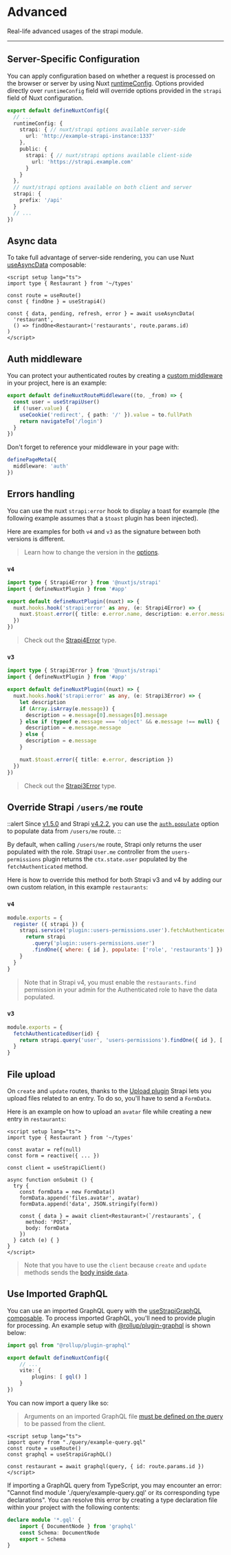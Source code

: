 # Advanced

Real-life advanced usages of the strapi module.

---

## Server-Specific Configuration

You can apply configuration based on whether a request is processed on the browser or server by using Nuxt [runtimeConfig](https://v3.nuxtjs.org/guide/features/runtime-config). Options provided directly over `runtimeConfig` field will override options provided in the `strapi` field of Nuxt configuration.

```ts
export default defineNuxtConfig({
  // ...
  runtimeConfig: {
    strapi: { // nuxt/strapi options available server-side
      url: 'http://example-strapi-instance:1337'
    },
    public: {
      strapi: { // nuxt/strapi options available client-side
        url: 'https://strapi.example.com'
      }
    }
  },
  // nuxt/strapi options available on both client and server
  strapi: {
    prefix: '/api'
  }
  // ...
})
```

## Async data

To take full advantage of server-side rendering, you can use Nuxt [useAsyncData](https://v3.nuxtjs.org/docs/usage/data-fetching#useasyncdata) composable:

```vue
<script setup lang="ts">
import type { Restaurant } from '~/types'

const route = useRoute()
const { findOne } = useStrapi4()

const { data, pending, refresh, error } = await useAsyncData(
  'restaurant',
  () => findOne<Restaurant>('restaurants', route.params.id)
)
</script>
```

## Auth middleware

You can protect your authenticated routes by creating a [custom middleware](https://v3.nuxtjs.org/docs/directory-structure/middleware/) in your project, here is an example:

```ts [middleware/auth.ts]
export default defineNuxtRouteMiddleware((to, _from) => {
  const user = useStrapiUser()
  if (!user.value) {
    useCookie('redirect', { path: '/' }).value = to.fullPath
    return navigateTo('/login')
  }
})
```

Don't forget to reference your middleware in your page with:

```ts [pages/my-page.vue]
definePageMeta({
  middleware: 'auth'
})
```

## Errors handling

You can use the nuxt `strapi:error` hook to display a toast for example (the following example assumes that a `$toast` plugin has been injected).

Here are examples for both `v4` and `v3` as the signature between both versions is different.

> Learn how to change the version in the [options](/setup#options).

### `v4`

```ts [plugins/strapi.client.ts]
import type { Strapi4Error } from '@nuxtjs/strapi'
import { defineNuxtPlugin } from '#app'

export default defineNuxtPlugin((nuxt) => {
  nuxt.hooks.hook('strapi:error' as any, (e: Strapi4Error) => {
    nuxt.$toast.error({ title: e.error.name, description: e.error.message })
  })
})
```

> Check out the [Strapi4Error](https://github.com/nuxt-community/strapi-module/blob/dev/src/runtime/types/v4.d.ts#L3) type.

### `v3`

```ts [plugins/strapi.client.ts]
import type { Strapi3Error } from '@nuxtjs/strapi'
import { defineNuxtPlugin } from '#app'

export default defineNuxtPlugin((nuxt) => {
  nuxt.hooks.hook('strapi:error' as any, (e: Strapi3Error) => {
    let description
    if (Array.isArray(e.message)) {
      description = e.message[0].messages[0].message
    } else if (typeof e.message === 'object' && e.message !== null) {
      description = e.message.message
    } else {
      description = e.message
    }

    nuxt.$toast.error({ title: e.error, description })
  })
})
```

> Check out the [Strapi3Error](https://github.com/nuxt-community/strapi-module/blob/dev/src/runtime/types/v3.d.ts#L3) type.

## Override Strapi `/users/me` route

::alert
Since [v1.5.0](https://github.com/nuxt-community/strapi-module/releases/tag/v1.5.0) and Strapi [v4.2.2](https://github.com/strapi/strapi/releases/tag/v4.2.2), you can use the [`auth.populate`](/setup#authpopulate) option to populate data from `/users/me` route.
::

By default, when calling `/users/me` route, Strapi only returns the user populated with the role. Strapi `User.me` controller from the `users-permissions` plugin returns the `ctx.state.user` populated by the `fetchAuthenticated` method.

Here is how to override this method for both Strapi v3 and v4 by adding our own custom relation, in this example `restaurants`:

### `v4`

```js [src/index.js]
module.exports = {
  register ({ strapi }) {
    strapi.service('plugin::users-permissions.user').fetchAuthenticatedUser = (id) => {
      return strapi
        .query('plugin::users-permissions.user')
        .findOne({ where: { id }, populate: ['role', 'restaurants'] })
    }
  }
}
```

> Note that in Strapi v4, you must enable the `restaurants.find` permission in your admin for the Authenticated role to have the data populated.

### `v3`

```js [extensions/users-permissions/services/User.js]
module.exports = {
  fetchAuthenticatedUser(id) {
    return strapi.query('user', 'users-permissions').findOne({ id }, ['role', 'restaurants'])
  }
}
```

## File upload

On `create` and `update` routes, thanks to the [Upload plugin](https://docs.strapi.io/developer-docs/latest/plugins/upload.html#upload-files-related-to-an-entry) Strapi lets you upload files related to an entry. To do so, you'll have to send a `FormData`.

Here is an example on how to upload an `avatar` file while creating a new entry in `restaurants`:

```vue
<script setup lang="ts">
import type { Restaurant } from '~/types'

const avatar = ref(null)
const form = reactive({ ... })

const client = useStrapiClient()

async function onSubmit () {
  try {
    const formData = new FormData()
    formData.append('files.avatar', avatar)
    formData.append('data', JSON.stringify(form))

    const { data } = await client<Restaurant>(`/restaurants`, {
      method: 'POST',
      body: formData
    })
  } catch (e) { }
}
</script>
```

> Note that you have to use the `client` because `create` and `update` methods sends the [body inside `data`](https://github.com/nuxt-community/strapi-module/blob/dev/src/runtime/composables/useStrapi4.ts#L64).

## Use Imported GraphQL

You can use an imported GraphQL query with the [useStrapiGraphQL composable](/usage#usestrapigraphql). To process imported GraphQL, you'll need to provide plugin for processing. An example setup with [@rollup/plugin-graphql](https://www.npmjs.com/package/@rollup/plugin-graphql) is shown below:

```ts [nuxt.config.ts]
import gql from "@rollup/plugin-graphql"

export default defineNuxtConfig({
	// ...
	vite: {
		plugins: [ gql() ]
	}
})
```

You can now import a query like so:

> Arguments on an imported GraphQL file [must be defined on the query](https://graphql.org/graphql-js/passing-arguments/) to be passed from the client.

```vue
<script setup lang="ts">
import query from "./query/example-query.gql"
const route = useRoute()
const graphql = useStrapiGraphQL()

const restaurant = await graphql(query, { id: route.params.id })
</script>
```

If importing a GraphQL query from TypeScript, you may encounter an error: "Cannot find module './query/example-query.gql' or its corresponding type declarations". You can resolve this error by creating a type declaration file within your project with the following contents:

```ts [globals.d.ts]
declare module '*.gql' {
	import { DocumentNode } from 'graphql'
	const Schema: DocumentNode
	export = Schema
}
```

